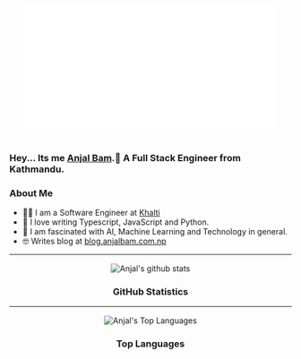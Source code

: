<div style="display:flex;justify-content:center;margin-bottom:2rem;">
<img style="width:90%;" src="./assets/cover.svg" alt="Hey I am ANJAL BAM">
</div>

### Hey... Its me [Anjal Bam](https://anjalbam.com.np).👋 A Full Stack Engineer from Kathmandu.

### **About Me**

-   🕵🏼 I am a Software Engineer at [Khalti](https://khalti.com)
-   💖 I love writing Typescript, JavaScript and Python.
-   🤯 I am fascinated with AI, Machine Learning and Technology in general.
-   🤓 Writes blog at [blog.anjalbam.com.np](https://blog.anjalbam.com.np)

---

<p align="center">
 <img src="https://github-readme-stats.vercel.app/api?username=anjalbam&show_icons=true&count_private=true&theme=vision-friendly-dark&hide_border=true" align="center" alt="Anjal's github stats" />

 <h3 align="center">GitHub Statistics</h3>
</p>

---

<p align="center">
 <img src="https://github-readme-stats.vercel.app/api/top-langs/?username=anjalbam&layout=compact&theme=vision-friendly-dark" align="center" alt="Anjal's Top Languages" />
 <h3 align="center">Top Languages</h3>

</p>

<!--
**AnjalBam/anjalbam** is a ✨ _special_ ✨ repository because its `README.md` (this file) appears on your GitHub profile.

Here are some ideas to get you started:

- 🔭 I’m currently working on ...
- 🌱 I’m currently learning ...
- 👯 I’m looking to collaborate on ...
- 🤔 I’m looking for help with ...
- 💬 Ask me about ...
- 📫 How to reach me: ...
- 😄 Pronouns: ...
- ⚡ Fun fact: ...
-->
